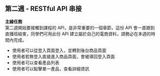 ## 第二週 - RESTful API 串接

**主線任務**  
第二週開始要接觸到課程的 API，是非常重要的一個章節，這份 API 會一直跟到直播班結束，同學們可用此份 API 建立屬於自己的電商資料，請務必在本週的時間內完成。  

- 使用者可以從登入頁面登入，並轉到後台商品頁面  
- 使用者若無登入直接進入商品頁面，會被導回登入頁面  
- 使用者可以查看產品列表  
- 使用者可以點擊單一產品，查看詳細資訊  
